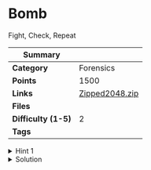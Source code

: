 # Bomb

Fight, Check, Repeat

| Summary              |                                                                                                     |
| -------------------- | --------------------------------------------------------------------------------------------------- |
| **Category**         | Forensics                                                                                           |
| **Points**           | 1500                                                                                                |
| **Links**            | [Zipped2048.zip](https://ctf.hexhimalaya.com/files/136e891d932eb60ea8913ae451c26adc/Zipped2048.zip) |
| **Files**            |                                                                                                     |
| **Difficulty (1-5)** | 2                                                                                                   |
| **Tags**             |                                                                                                     |

<details>
  <summary>Hint 1</summary>

Use a program to automate the unzipping process.

</details>

<details>
<summary>Solution</summary>
  
### Use a scripting langauge to automate the unzipping process.
    
```py copy
from zipfile import ZipFile

zipObj = ZipFile('Zipped2048.zip', 'w')
for i in range(0,2047):
  zipObj = ZipFile('Zipped'+str(2048-i)+'.zip', 'w')
  zipObj.extractall()
  zipObj.close()

zipObj.close()
```

### Code to Generate the Zip Files:

```py copy
from zipfile import ZipFile

zipObj = ZipFile('Zipped0.zip', 'w')
zipObj.write('nicetry.txt')
for i in range(1,2049):
    zipObj = ZipFile('Zipped'+str(i)+'.zip', 'w')
    zipObj.write('Zipped'+str(i-1)+'.zip')
    zipObj.close()
```

<details>
<summary>Disclose answer ?</summary>
```copy
hexCTF{It_W@S_S0_E@SY}
```

</details>

</details>
